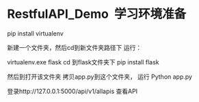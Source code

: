 # RestfulAPI_Demo  学习环境准备
pip install virtualenv

新建一个文件夹，然后cd到新文件夹路径下
运行：

virtualenv.exe flask
cd 到flask文件夹下
pip install flask

然后到打开该文件夹 拷贝app.py到这个文件夹， 运行
Python app.py

登录http://127.0.0.1:5000/api/v1/allapis 查看API
